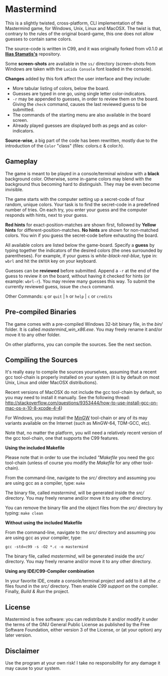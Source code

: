 Mastermind
==========

This is a slightly twisted, cross-platform, CLI implementation of the
Mastermind game, for Windows, Unix, Linux and MacOSX. The twist is that,
contrary to the rules of the original board-game, this one does not allow
guesses to contain same colors.

The source-code is written in C99, and it was originally forked from v0.1.0
at **[Ilias Stamatis's](https://github.com/Ilias95/mastermind)** repository.

Some **screen-shots** are available in the `ss/` directory (screen-shots from
Windows are taken with the `Lucida Console` font loaded in the console).

**Changes** added by this fork affect the user interface and they include:

- More tabular listing of colors, below the board.
- Guesses are typed in one go, using single letter color-indicators.
- `-r` may be appended to guesses, in order to review them on the board.
Giving the `check` command, causes the last reviewed guess to be submitted.
- The commands of the starting menu are also available in the board screen.
- Already played guesses are displayed both as pegs and as color-indicators.

**Source-wise**, a big part of the code has been rewritten, mostly due to the
introduction of the `Color` "class" (files: colors.c & color.h).

Gameplay
--------

The game is meant to be played in a console/terminal window with a **black**
background color. Otherwise, some in-game colors may blend with the background
thus becoming hard to distinguish. They may be even become invisible.

The game starts with the computer setting up a secret-code of four random,
unique colors. Your task is to find the secret-code in a predefined number
of tries. On each try, you enter your guess and the computer responds with
hints, next to your guess.

**Red hints** for exact-position-matches are shown first, followed by **Yellow**
**hints** for different-position-matches. **No hints** are shown for non-matched
colors. You win if you guess the secret-code before exhausting the board.

All available colors are listed below the game-board. Specify a **guess** by
typing together the indicators of the desired colors (the ones surrounded
by parentheses). For example, if your guess is *white-black-red-blue*, type
in: `wbrl` and hit the `ENTER` key on your keyboard.

Guesses can be **reviewed** before submitted. Append a `-r` at the end of
the guess to review it on the board, without having it checked for hints
(or example: `wbrl-r`). You may review many guesses this way. To submit
the currently reviewed guess, issue the `check` command.

Other Commands: `q` or `quit` | `h` or `help` | `c` or `credits`


Pre-compiled Binaries
---------------------

The game comes with a pre-compiled Windows 32-bit binary file, in the
*bin/* folder. It is called *mastermind_win_x86.exe*. You may freely
rename it and/or move it to any other folder.

On other platforms, you can compile the sources. See the next section.


Compiling the Sources
---------------------

It's really easy to compile the sources yourselves, assuming that a recent
gcc tool-chain is properly installed on your system (it is by default on
most Unix, Linux and older MacOSX distributions).

Recent versions of MacOSX do not include the gcc tool-chain by default,
so you may need to install it manually. See the following thread:
http://stackoverflow.com/questions/9353444/how-to-use-install-gcc-on-mac-os-x-10-8-xcode-4-4)

For Windows, you may install the [MinGW](http://www.mingw.org/) tool-chain
or any of its may variants available on the Internet (such as MinGW-64,
TDM-GCC, etc).

Note that, no matter the platform, you will need a relatively recent
version of the gcc tool-chain, one that supports the C99 features.

**Using the included Makefile**

Please note that in order to use the included *"Makefile* you need the
gcc tool-chain (unless of course you modify the *Makefile* for any other
tool-chain).

From the command-line, navigate to the *src/* directory and assuming
you are using gcc as a compiler, type: `make`

The binary file, called *mastermind*, will be generated inside the
*src/* directory. You may freely rename and/or move it to any other
directory.

You can remove the binary file and the object files from the *src/*
directory by typing: `make clean`

**Without using the included Makefile**

From the command-line, navigate to the *src/* directory and assuming
you are using gcc as your compiler, type:

`gcc -std=c99 -s -O2 *.c -o mastermind`

The binary file, called *mastermind*, will be generated inside the
*src/* directory. You may freely rename and/or move it to any other
directory.

**Using any IDE/C99-Compiler combination**

In your favorite IDE, create a console/terminal project and add to
it all the *.c* files found in the *src/* directory. Then enable
*C99 support* on the compiler. Finally, *Build & Run* the project.


License
-------

Mastermind is free software: you can redistribute it and/or modify
it under the terms of the GNU General Public License as published
by the Free Software Foundation, either version 3 of the License,
or (at your option) any later version.


Disclaimer
----------

Use the program at your own risk! I take no responsibility for
any damage it may cause to your system.
